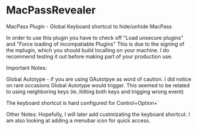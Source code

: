 # MacPassRevealer
MacPass Plugin - Global Keyboard shortcut to hide/unhide MacPass

In order to use this plugin you have to check off "Load unsecure plugins" and "Force loading of incompatiable Plugins"
This is due to the signing of the mplugin, which you should build localling on your machine. 
I do recommend testing it out before making part of your production use. 

Important Notes:

Global Autotype - if you are using GAutotpye as word of caution. 
I did notice on rare occasions Global Autotype would trigger.
This seemed to be related to using neighboring keys (ie..hitting both keys and trigging wrong event)

The keyboard shortcut is hard configured for Control+Option+`


Other Notes:
Hopefully, I will later add custmizating the keyboard shortcut. 
I am also looking at adding a menubar icon for quick access.

